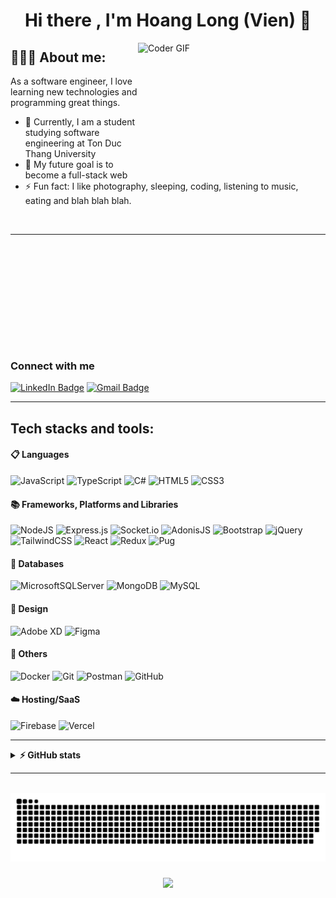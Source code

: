 <h1 align="center">Hi there , I'm Hoang Long (Vien) 👋</h1>

<img align="right" alt="Coder GIF" height=200 width=300 src="https://cdn.dribbble.com/users/1187836/screenshots/6539429/programer.gif" />

## 👨🏻‍💻 About me:
As a software engineer, I love learning new technologies and programming great things.
- 🔭 Currently, I am a student studying software engineering at Ton Duc Thang University
- 🌱 My future goal is to become a full-stack web
- ⚡ Fun fact: I like photography, sleeping, coding, listening to music, eating and blah blah blah.
<br>

<hr>

<div style="margin: 200px;">

</div>

### Connect with me
[![LinkedIn Badge](https://img.shields.io/badge/LinkedIn-21a3e2?style=flat&logo=linkedin&logoColor=white)](https://linkedin.com/in/vienhoanglong)
[![Gmail Badge](https://img.shields.io/badge/Gmail-d93025?style=flat&logo=gmail&logoColor=white)](mailto:vienhoanglong789@gmail.com)
<hr>

## Tech stacks and tools:


#### 📋 Languages
![JavaScript](https://img.shields.io/badge/Javascript-%23323330.svg?style=plastic&logo=javascript&logoColor=%23F7DF1E)
![TypeScript](https://img.shields.io/badge/Typescript-%23007ACC.svg?style=plastic&logo=typescript&logoColor=white)
![C#](https://img.shields.io/badge/C%23-%23239120.svg?style=plastic&logo=c-sharp&logoColor=white)
![HTML5](https://img.shields.io/badge/HTML5-%23E34F26.svg?style=plastic&logo=html5&logoColor=white)
![CSS3](https://img.shields.io/badge/CSS3-%231572B6.svg?style=plastic&logo=css3&logoColor=white)
#### 📚 Frameworks, Platforms and Libraries
![NodeJS](https://img.shields.io/badge/Node.js-6DA55F?style=plastic&logo=node.js&logoColor=white)
![Express.js](https://img.shields.io/badge/Express.js-%23404d59.svg?style=plastic&logo=express&logoColor=%2361DAFB)
![Socket.io](https://img.shields.io/badge/Socket.io-black?style=plastic&logo=socket.io&badgeColor=010101)
![AdonisJS](https://img.shields.io/badge/AdonisJs-%23220052.svg?style=plastic&logo=adonisjs&logoColor=white)
![Bootstrap](https://img.shields.io/badge/Bootstrap-%23563D7C.svg?style=plastic&logo=bootstrap&logoColor=white)
![jQuery](https://img.shields.io/badge/Jquery-%230769AD.svg?style=plastic&logo=jquery&logoColor=white)
</br>
![TailwindCSS](https://img.shields.io/badge/Tailwindcss-%2338B2AC.svg?style=plastic&logo=tailwind-css&logoColor=white)
![React](https://img.shields.io/badge/React-%2320232a.svg?style=plastic&logo=react&logoColor=%2361DAFB)
![Redux](https://img.shields.io/badge/Redux-%23593d88.svg?style=plastic&logo=redux&logoColor=white)
![Pug](https://img.shields.io/badge/Pug-FFF?style=plastic&logo=pug&logoColor=A86454)

#### 💾 Databases
![MicrosoftSQLServer](https://img.shields.io/badge/Microsoft%20SQL%20Sever-CC2927?style=plastic&logo=microsoft%20sql%20server&logoColor=white)
![MongoDB](https://img.shields.io/badge/MongoDB-%234ea94b.svg?style=plastic&logo=mongodb&logoColor=white)
![MySQL](https://img.shields.io/badge/Mysql-%2300f.svg?style=plastic&logo=mysql&logoColor=white)

#### 🎨 Design
![Adobe XD](https://img.shields.io/badge/Adobe%20XD-470137?style=plastic&logo=Adobe%20XD&logoColor=#FF61F6)
![Figma](https://img.shields.io/badge/Figma-203759?style=plastic&logo=figma&logoColor=white)

#### 🥅 Others
![Docker](https://img.shields.io/badge/Docker-%230db7ed.svg?style=plastic&logo=docker&logoColor=white)
![Git](https://img.shields.io/badge/Git-%23F05033.svg?style=plastic&logo=git&logoColor=white)
![Postman](https://img.shields.io/badge/Postman-FF6C37?style=plastic&logo=postman&logoColor=white)
![GitHub](https://img.shields.io/badge/Github-%23121011.svg?style=plastic&logo=github&logoColor=white)

#### ☁️ Hosting/SaaS
![Firebase](https://img.shields.io/badge/Firebase-%23039BE5.svg?style=plastic&logo=firebase)
![Vercel](https://img.shields.io/badge/Vercel-%23000000.svg?style=plastic&logo=vercel&logoColor=white)
<hr/>

<details>
  <br />  
  <summary><b> ⚡ GitHub stats</b></summary>
  <p>
    <a href="https://github.com/vienhoanglong">
      <img height="180em" src="https://github-readme-stats-eight-theta.vercel.app/api?username=vienhoanglong&title_color=44AEA9&icon_color=44AEA9&text_color=fffefe&bg_color=0F172A&&show_icons=true&theme=vue-dark&include_all_commits=true&count_private=true"/>
      <img height="180em" src="https://github-readme-stats-eight-theta.vercel.app/api/top-langs/?username=vienhoanglong&layout=compact&langs_count=15&&title_color=44AEA9&icon_color=44AEA9&text_color=fffefe&bg_color=0F172A"/>
    </a>
  </p>
</details>
  <hr />
  <br>
  <div align="center">
    <img  src="img/grid-snake.svg"
      alt="vienhoanglong" />
  </div>

  <div align="center">

### <img src="https://komarev.com/ghpvc/?username=vienhoanglong&color=44AEA9">

<div>


